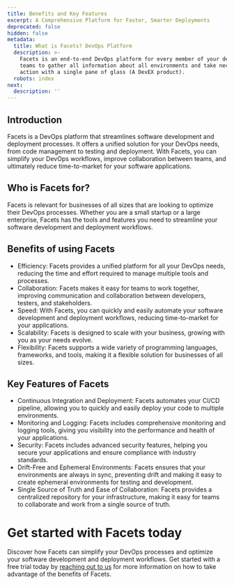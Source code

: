 ```yaml
---
title: Benefits and Key Features
excerpt: A Comprehensive Platform for Faster, Smarter Deployments
deprecated: false
hidden: false
metadata:
  title: What is Facets? DevOps Platform
  description: >-
    Facets is an end-to-end DevOps platform for every member of your development
    teams to gather all information about all environments and take necessary
    action with a single pane of glass (A DevEX product).
  robots: index
next:
  description: ''
---
```

## Introduction

Facets is a DevOps platform that streamlines software development and deployment processes. It offers a unified solution for your DevOps needs, from code management to testing and deployment. With Facets, you can simplify your DevOps workflows, improve collaboration between teams, and ultimately reduce time-to-market for your software applications.

## Who is Facets for?

Facets is relevant for businesses of all sizes that are looking to optimize their DevOps processes. Whether you are a small startup or a large enterprise, Facets has the tools and features you need to streamline your software development and deployment workflows.

## Benefits of using Facets

* Efficiency: Facets provides a unified platform for all your DevOps needs, reducing the time and effort required to manage multiple tools and processes.
* Collaboration: Facets makes it easy for teams to work together, improving communication and collaboration between developers, testers, and stakeholders.
* Speed: With Facets, you can quickly and easily automate your software development and deployment workflows, reducing time-to-market for your applications.
* Scalability: Facets is designed to scale with your business, growing with you as your needs evolve.
* Flexibility: Facets supports a wide variety of programming languages, frameworks, and tools, making it a flexible solution for businesses of all sizes.

## Key Features of Facets

* Continuous Integration and Deployment: Facets automates your CI/CD pipeline, allowing you to quickly and easily deploy your code to multiple environments.
* Monitoring and Logging: Facets includes comprehensive monitoring and logging tools, giving you visibility into the performance and health of your applications.
* Security: Facets includes advanced security features, helping you secure your applications and ensure compliance with industry standards.
* Drift-Free and Ephemeral Environments: Facets ensures that your environments are always in sync, preventing drift and making it easy to create ephemeral environments for testing and development.
* Single Source of Truth and Ease of Collaboration: Facets provides a centralized repository for your infrastructure, making it easy for teams to collaborate and work from a single source of truth.

# Get started with Facets today

Discover how Facets can simplify your DevOps processes and optimize your software development and deployment workflows. Get started with a free trial today by [reaching out to us](https://www.facets.cloud/book-a-demo) for more information on how to take advantage of the benefits of Facets.
